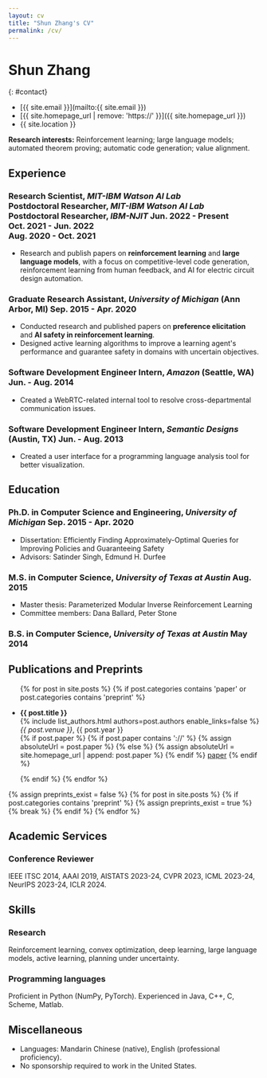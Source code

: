 ```yaml
---
layout: cv
title: "Shun Zhang's CV"
permalink: /cv/
---
```

# Shun Zhang

{: #contact}
- <i class="fas fa-envelope"></i>  [{{ site.email }}](mailto:{{ site.email }})
- <i class="fas fa-globe"></i>  [{{ site.homepage_url | remove: 'https://' }}]({{ site.homepage_url }})
- <i class="fas fa-map-marker-alt"></i>  {{ site.location }}

**Research interests:** Reinforcement learning; large language models; automated theorem proving; automatic code generation; value alignment.

## Experience

### <span>**Research Scientist**, _MIT-IBM Watson AI Lab_<br>**Postdoctoral Researcher**, _MIT-IBM Watson AI Lab_<br>**Postdoctoral Researcher**, _IBM-NJIT_</span> <span style="text-align: right;">Jun. 2022 - Present<br>Oct. 2021 - Jun. 2022<br>Aug. 2020 - Oct. 2021</span>

- Research and publish papers on **reinforcement learning** and **large language models**, with a focus on competitive-level code generation, reinforcement learning from human feedback, and AI for electric circuit design automation.

### <span>**Graduate Research Assistant**, _University of Michigan_ (Ann Arbor, MI)</span> <span>Sep. 2015 - Apr. 2020</span>

- Conducted research and published papers on **preference elicitation** and **AI safety in reinforcement learning**.
- Designed active learning algorithms to improve a learning agent's performance and guarantee safety in domains with uncertain objectives.

### <span>**Software Development Engineer Intern**, _Amazon_ (Seattle, WA)</span> <span>Jun. - Aug. 2014</span>

- Created a WebRTC-related internal tool to resolve cross-departmental communication issues.

### <span>**Software Development Engineer Intern**, _Semantic Designs_ (Austin, TX)</span> <span>Jun. - Aug. 2013</span>

- Created a user interface for a programming language analysis tool for better visualization.

## Education

### <span>**Ph.D. in Computer Science and Engineering**, _University of Michigan_</span> <span>Sep. 2015 - Apr. 2020</span>

- Dissertation: Efficiently Finding Approximately-Optimal Queries for Improving Policies and Guaranteeing Safety
- Advisors: Satinder Singh, Edmund H. Durfee

### <span>**M.S. in Computer Science**, _University of Texas at Austin_</span> <span>Aug. 2015</span>

- Master thesis: Parameterized Modular Inverse Reinforcement Learning
- Committee members: Dana Ballard, Peter Stone

### <span>**B.S. in Computer Science**, _University of Texas at Austin_</span> <span>May 2014</span>


## Publications and Preprints

<p></p>

<ul>
{% for post in site.posts %}
{% if post.categories contains 'paper' or post.categories contains 'preprint' %}
<li><p>
    <strong>{{ post.title }}</strong>
    <br>
    {% include list_authors.html authors=post.authors enable_links=false %}
    <br>
    <em>{{ post.venue }}</em>, {{ post.year }}
    <br>
    {% if post.paper %}
        {% if post.paper contains '://' %}
            {% assign absoluteUrl = post.paper %}
        {% else %}
            {% assign absoluteUrl = site.homepage_url | append: post.paper %}
        {% endif %}
        <a href="{{ absoluteUrl }}">paper</a>
    {% endif %}
</p></li>
{% endif %}
{% endfor %}
</ul>


{% assign preprints_exist = false %}
{% for post in site.posts %}
    {% if post.categories contains 'preprint' %}
        {% assign preprints_exist = true %}
        {% break %}
    {% endif %}
{% endfor %}

## Academic Services

### **Conference Reviewer**

IEEE ITSC 2014, AAAI 2019, AISTATS 2023-24, CVPR 2023, ICML 2023-24, NeurIPS 2023-24, ICLR 2024.


## Skills

### **Research**

Reinforcement learning, convex optimization, deep learning, large language models, active learning, planning under uncertainty.

### **Programming languages**

Proficient in Python (NumPy, PyTorch). Experienced in Java, C++, C, Scheme, Matlab.


## Miscellaneous

<p></p>

* Languages: Mandarin Chinese (native), English (professional proficiency).
* No sponsorship required to work in the United States.
